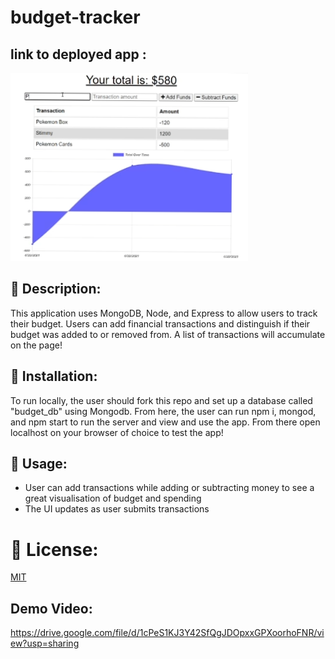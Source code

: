 # budget-tracker
## link to deployed app : ![]()

![SCREENSHOT](https://github.com/xxelegyxx/budget-tracker/blob/main/Screenshot%20(68).png)

## :newspaper: Description:
This application uses MongoDB, Node, and Express to allow users to track their budget. Users can add financial transactions and distinguish if their budget was added to or removed from. A list of transactions will accumulate on the page!

## :newspaper: Installation:
To run locally, the user should fork this repo and set up a database called "budget_db" using Mongodb. From here, the user can run npm i, mongod, and npm start to run the server and view and use the app. From there open localhost on your browser of choice to test the app!

## :floppy_disk: Usage:
* User can add transactions while adding or subtracting money to see a great visualisation of budget and spending
* The UI updates as user submits transactions

# :ticket: License:
[MIT](https://choosealicense.com/licenses/mit/)

## Demo Video:
https://drive.google.com/file/d/1cPeS1KJ3Y42SfQgJDOpxxGPXoorhoFNR/view?usp=sharing
